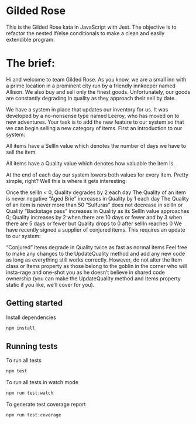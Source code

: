 # Gilded Rose

This is the Gilded Rose kata in JavaScript with Jest. The objective is to refactor the nested if/else conditionals to make a clean and easily extendible program.

# The brief:

Hi and welcome to team Gilded Rose. As you know, we are a small inn with a prime location in a prominent city run by a friendly innkeeper named Allison. We also buy and sell only the finest goods. Unfortunately, our goods are constantly degrading in quality as they approach their sell by date.

We have a system in place that updates our inventory for us. It was developed by a no-nonsense type named Leeroy, who has moved on to new adventures. Your task is to add the new feature to our system so that we can begin selling a new category of items. First an introduction to our system:

All items have a SellIn value which denotes the number of days we have to sell the item.

All items have a Quality value which denotes how valuable the item is.

At the end of each day our system lowers both values for every item. Pretty simple, right? Well this is where it gets interesting:

Once the sellIn < 0, Quality degrades by 2 each day
The Quality of an item is never negative
“Aged Brie” increases in Quality by 1 each day
The Quality of an item is never more than 50
“Sulfuras” does not decrease in sellIn or Quality
“Backstage pass” increases in Quality as its SellIn value approaches 0; Quality increases by 2 when there are 10 days or fewer and by 3 when there are 5 days or fewer but Quality drops to 0 after sellIn reaches 0
We have recently signed a supplier of conjured items. This requires an update to our system:

“Conjured” items degrade in Quality twice as fast as normal items
Feel free to make any changes to the UpdateQuality method and add any new code as long as everything still works correctly. However, do not alter the Item class or Items property as those belong to the goblin in the corner who will insta-rage and one-shot you as he doesn’t believe in shared code ownership (you can make the UpdateQuality method and Items property static if you like, we’ll cover for you).

## Getting started

Install dependencies

```sh
npm install
```

## Running tests

To run all tests

```sh
npm test
```

To run all tests in watch mode

```sh
npm run test:watch
```

To generate test coverage report

```sh
npm run test:coverage
```

